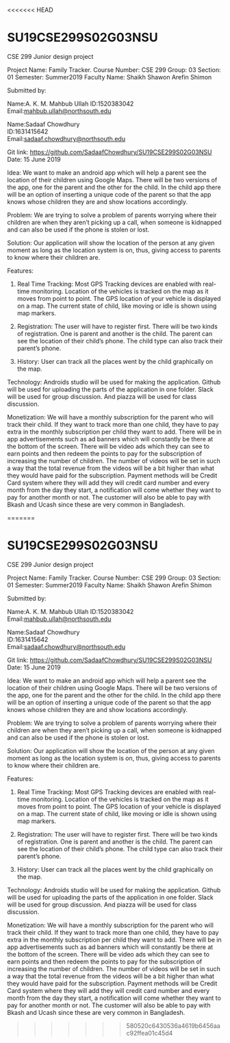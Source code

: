 <<<<<<< HEAD
# SU19CSE299S02G03NSU
CSE 299 Junior design project
 
Project Name: Family Tracker.
Course Number: CSE 299
Group: 03
Section: 01
Semester: Summer2019
Faculty Name: Shaikh Shawon Arefin Shimon

Submitted by:

Name:A. K. M. Mahbub Ullah
ID:1520383042
Email:mahbub.ullah@northsouth.edu

Name:Sadaaf Chowdhury	
ID:1631415642	
Email:sadaaf.chowdhury@northsouth.edu


Git link: https://github.com/SadaafChowdhury/SU19CSE299S02G03NSU
Date: 15 June 2019

Idea: 
We want to make an android app which will help a parent see the location of their children using Google Maps. There will be two versions of the app, one for the parent and the other for the child. In the child app there will be an option of inserting a unique code of the parent so that the app knows whose children they are and show locations accordingly.

Problem: 
We are trying to solve a problem of parents worrying where their children are when they aren’t picking up a call, when someone is kidnapped and can also be used if the phone is stolen or lost.

Solution: 
Our application will show the location of the person at any given moment as long as the location system is on, thus, giving access to parents to know where their children are.

Features: 
1.	Real Time Tracking:
Most GPS Tracking devices are enabled with real-time monitoring. Location of the vehicles is tracked on the map as it moves from point to point. The GPS location of your vehicle is displayed on a map. The current state of child, like moving or idle is shown using map markers.

2.	Registration: 
The user will have to register first. There will be two kinds of registration. One is parent and another is the child. The parent can see the location of their child’s phone. The child type can also track their parent’s phone. 

3.	History:
User can track all the places went by the child graphically on the map.

Technology:
Androids studio will be used for making the application. Github will be used for uploading the parts of the application in one folder. Slack will be used for group discussion. And piazza will be used for class discussion.
 
Monetization: 
We will have a monthly subscription for the parent who will track their child. If they want to track more than one child, they have to pay extra in the monthly subscription per child they want to add. 
There will be in app advertisements such as ad banners which will constantly be there at the bottom of the screen. There will be video ads which they can see to earn points and then redeem the points to pay for the subscription of increasing the number of children. The number of videos will be set in such a way that the total revenue from the videos will be a bit higher than what they would have paid for the subscription.
Payment methods will be Credit Card system where they will add they will credit card number and every month from the day they start, a notification will come whether they want to pay for another month or not.
The customer will also be able to pay with Bkash and Ucash since these are very common in Bangladesh.

=======
# SU19CSE299S02G03NSU
CSE 299 Junior design project
 
Project Name: Family Tracker.
Course Number: CSE 299
Group: 03
Section: 01
Semester: Summer2019
Faculty Name: Shaikh Shawon Arefin Shimon

Submitted by:

Name:A. K. M. Mahbub Ullah
ID:1520383042
Email:mahbub.ullah@northsouth.edu

Name:Sadaaf Chowdhury	
ID:1631415642	
Email:sadaaf.chowdhury@northsouth.edu


Git link: https://github.com/SadaafChowdhury/SU19CSE299S02G03NSU
Date: 15 June 2019

Idea: 
We want to make an android app which will help a parent see the location of their children using Google Maps. There will be two versions of the app, one for the parent and the other for the child. In the child app there will be an option of inserting a unique code of the parent so that the app knows whose children they are and show locations accordingly.

Problem: 
We are trying to solve a problem of parents worrying where their children are when they aren’t picking up a call, when someone is kidnapped and can also be used if the phone is stolen or lost.

Solution: 
Our application will show the location of the person at any given moment as long as the location system is on, thus, giving access to parents to know where their children are.

Features: 
1.	Real Time Tracking:
Most GPS Tracking devices are enabled with real-time monitoring. Location of the vehicles is tracked on the map as it moves from point to point. The GPS location of your vehicle is displayed on a map. The current state of child, like moving or idle is shown using map markers.

2.	Registration: 
The user will have to register first. There will be two kinds of registration. One is parent and another is the child. The parent can see the location of their child’s phone. The child type can also track their parent’s phone. 

3.	History:
User can track all the places went by the child graphically on the map.

Technology:
Androids studio will be used for making the application. Github will be used for uploading the parts of the application in one folder. Slack will be used for group discussion. And piazza will be used for class discussion.
 
Monetization: 
We will have a monthly subscription for the parent who will track their child. If they want to track more than one child, they have to pay extra in the monthly subscription per child they want to add. 
There will be in app advertisements such as ad banners which will constantly be there at the bottom of the screen. There will be video ads which they can see to earn points and then redeem the points to pay for the subscription of increasing the number of children. The number of videos will be set in such a way that the total revenue from the videos will be a bit higher than what they would have paid for the subscription.
Payment methods will be Credit Card system where they will add they will credit card number and every month from the day they start, a notification will come whether they want to pay for another month or not.
The customer will also be able to pay with Bkash and Ucash since these are very common in Bangladesh.

>>>>>>> 580520c6430536a4619b6456aac92ffea01c45d4
